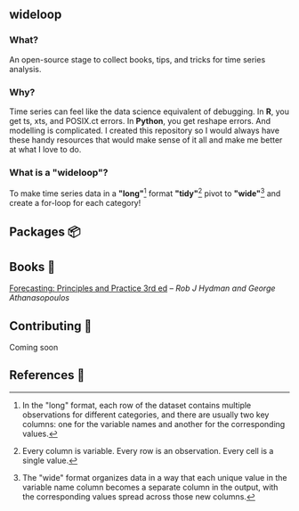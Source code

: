 ## wideloop

### What?

An open-source stage to collect books, tips, and tricks for time series analysis.

### Why?

Time series can feel like the data science equivalent of debugging. In **R**, you get ts, xts, and POSIX.ct errors. In **Python**, you get reshape errors. And modelling is complicated. I created this repository so I would always have these handy resources that would make sense of it all and make me better at what I love to do.

### What is a "wideloop"?

To make time series data in a **"long"**[^1] format **"tidy"**[^2] pivot to **"wide"**[^3] and create a for-loop for each category!

## Packages 📦

## Books 📘

[Forecasting: Principles and Practice 3rd ed](https://otexts.com/fpp3/) *– Rob J Hydman and George Athanasopoulos*  

## Contributing 📌
Coming soon

## References 📕

[^1]: In the "long" format, each row of the dataset contains multiple observations for different categories, and there are usually two key columns: one for the variable names and another for the corresponding values.
[^2]: Every column is variable.
Every row is an observation.
Every cell is a single value.
[^3]: The "wide" format organizes data in a way that each unique value in the variable name column becomes a separate column in the output, with the corresponding values spread across those new columns.

